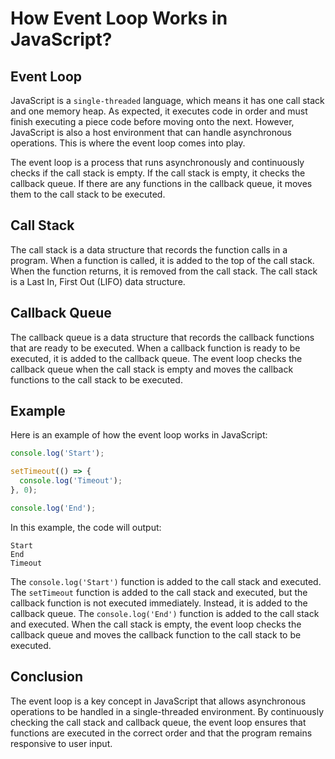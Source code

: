 # How Event Loop Works in JavaScript?

## Event Loop
JavaScript is a `single-threaded` language, which means it has one call stack and one memory heap. As expected, it executes code in order and must finish executing a piece code before moving onto the next. However, JavaScript is also a host environment that can handle asynchronous operations. This is where the event loop comes into play.

The event loop is a process that runs asynchronously and continuously checks if the call stack is empty. If the call stack is empty, it checks the callback queue. If there are any functions in the callback queue, it moves them to the call stack to be executed.

## Call Stack
The call stack is a data structure that records the function calls in a program. When a function is called, it is added to the top of the call stack. When the function returns, it is removed from the call stack. The call stack is a Last In, First Out (LIFO) data structure.

## Callback Queue
The callback queue is a data structure that records the callback functions that are ready to be executed. When a callback function is ready to be executed, it is added to the callback queue. The event loop checks the callback queue when the call stack is empty and moves the callback functions to the call stack to be executed.

## Example
Here is an example of how the event loop works in JavaScript:

```javascript
console.log('Start');

setTimeout(() => {
  console.log('Timeout');
}, 0);

console.log('End');
```

In this example, the code will output:

```
Start
End
Timeout
```

The `console.log('Start')` function is added to the call stack and executed. The `setTimeout` function is added to the call stack and executed, but the callback function is not executed immediately. Instead, it is added to the callback queue. The `console.log('End')` function is added to the call stack and executed. When the call stack is empty, the event loop checks the callback queue and moves the callback function to the call stack to be executed.

## Conclusion
The event loop is a key concept in JavaScript that allows asynchronous operations to be handled in a single-threaded environment. By continuously checking the call stack and callback queue, the event loop ensures that functions are executed in the correct order and that the program remains responsive to user input.
```
